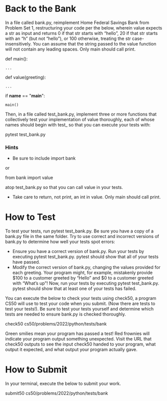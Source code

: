 # Back to the Bank

In a file called bank.py, reimplement Home Federal Savings Bank from Problem Set 1, restructuring your code per the below, wherein value expects a str as input and returns 0 if that str starts with “hello”, 20 if that str starts with an “h” (but not “hello”), or 100 otherwise, treating the str case-insensitively. You can assume that the string passed to the value function will not contain any leading spaces. Only main should call print.

def main():

    ...


def value(greeting):

    ...


if __name__ == "__main__":

    main()

Then, in a file called test_bank.py, implement three or more functions that collectively test your implementation of value thoroughly, each of whose names should begin with test_ so that you can execute your tests with:

pytest test_bank.py

### Hints

* Be sure to include
import bank

or

from bank import value

atop test_bank.py so that you can call value in your tests.

* Take care to return, not print, an int in value. Only main should call print.

# How to Test

To test your tests, run pytest test_bank.py. Be sure you have a copy of a bank.py file in the same folder. Try to use correct and incorrect versions of bank.py to determine how well your tests spot errors:

* Ensure you have a correct version of bank.py. Run your tests by executing pytest test_bank.py. pytest should show that all of your tests have passed.
* Modify the correct version of bank.py, changing the values provided for each greeting. Your program might, for example, mistakenly provide $100 to a customer greeted by “Hello” and $0 to a customer greeted with “What’s up”! Now, run your tests by executing pytest test_bank.py. pytest should show that at least one of your tests has failed.

You can execute the below to check your tests using check50, a program CS50 will use to test your code when you submit. (Now there are tests to test your tests!). Be sure to test your tests yourself and determine which tests are needed to ensure bank.py is checked thoroughly.

check50 cs50/problems/2022/python/tests/bank

Green smilies mean your program has passed a test! Red frownies will indicate your program output something unexpected. Visit the URL that check50 outputs to see the input check50 handed to your program, what output it expected, and what output your program actually gave.

# How to Submit

In your terminal, execute the below to submit your work.

submit50 cs50/problems/2022/python/tests/bank